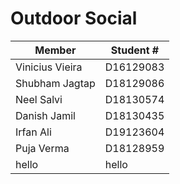 # Outdoor Social

| Member | Student # |
| --- | --- |
| Vinicius Vieira | D16129083 |
| Shubham Jagtap | D18129086 |
| Neel Salvi | D18130574 |
| Danish Jamil  | D18130435 |
| Irfan Ali | D19123604 |
| Puja Verma | D18128959 |
|       hello     |      hello    |
